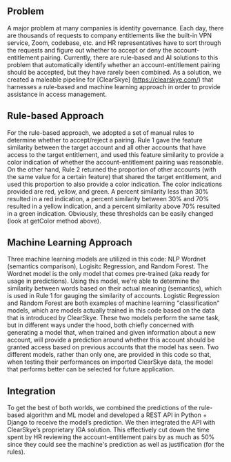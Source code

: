 ## Problem
A major problem at many companies is identity governance. Each day, there are thousands of requests to company entitlements like the built-in VPN service, Zoom, codebase, etc. and HR representatives have to sort through the requests and figure out whether to accept or deny the account-entitlement pairing. Currently, there are rule-based and AI solutions to this problem that automatically identify whether an account-entitlement pairing should be accepted, but they have rarely been combined. As a solution, we created a maleable pipeline for [ClearSkye] (https://clearskye.com/) that harnesses a rule-based and machine learning approach in order to provide assistance in access management.

## Rule-based Approach
 For the rule-based approach, we adopted a set of manual rules to determine whether to accept/reject a pairing. Rule 1 gave the feature similarity between the target account and all other accounts that have access to the target entitlement, and used this feature similarity to provide a color indication of whether the account-entitlement pairing was reasonable. On the other hand, Rule 2 returned the proportion of other accounts (with the same value for a certain feature) that shared the target entitlement, and used this proportion to also provide a color indication. The color indications provided are red, yellow, and green. A percent similarity less than 30% resulted in a red indication, a percent similarity between 30% and 70% resulted in a yellow indication, and a percent similarity above 70% resulted in a green indication. Obviously, these thresholds can be easily changed (look at getColor method above). 

 ## Machine Learning Approach
 Three machine learning models are utilized in this code: NLP Wordnet (semantics comparison), Logisitc Regression, and Random Forest. The Wordnet model is the only model that comes pre-trained (aka ready for usage in predictions). Using this model, we're able to determine the similarity between words based on their actual meaning (semantics), which is used in Rule 1 for gauging the similarity of accounts. Logistic Regression and Random Forest are both examples of machine learning "classification" models, which are models actually trained in this code based on the data that is introduced by ClearSkye. These two models perform the same task, but in different ways under the hood, both chiefly concerned with generating a model that, when trained and given information about a new account, will provide a prediction around whether this account should be granted access based on previous accounts that the model has seen. Two different models, rather than only one, are provided in this code so that, when testing their performances on imported ClearSkye data, the model that performs better can be selected for future application. 

  ## Integration
  To get the best of both worlds, we combined the predictions of the rule-based algorithm and ML model and developed a REST API in Python + Django to receive the model’s prediction. We then integrated the API with ClearSkye’s proprietary IGA solution. This effectively cut down the time spent by HR reviewing the account-entitlement pairs by as much as 50% since they could see the machine's prediction as well as justification (for the rules).

